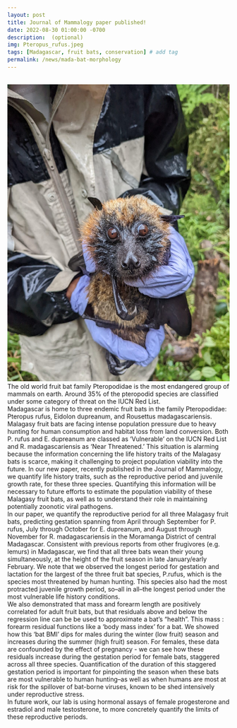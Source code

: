 ```yaml
---
layout: post
title: Journal of Mammalogy paper published!
date: 2022-08-30 01:00:00 -0700
description:  (optional)
img: Pteropus_rufus.jpeg
tags: [Madagascar, fruit bats, conservation] # add tag
permalink: /news/mada-bat-morphology
---
```

<br />

<img src="/assets/img/Pteropus_rufus.jpeg" alt="pteropus" class="float-start col-md-5" />

<br />
The old world fruit bat family Pteropodidae is the most endangered group of mammals on earth. Around 35% of the pteropodid species are classified under some category of threat on the IUCN Red List.
<br> 
Madagascar is home to three endemic fruit bats in the family Pteropodidae: Pteropus rufus, Eidolon dupreanum, and Rousettus madagascariensis. Malagasy fruit bats are facing intense population pressure due to heavy hunting for human consumption and habitat loss from land conversion. Both P. rufus and E. dupreanum are classed as ‘Vulnerable’ on the IUCN Red List and R. madagascariensis as ‘Near Threatened.’ This situation is alarming  because the information concerning the life history traits of the Malagasy bats is scarce, making it challenging to project population viability into the future. In our new paper, recently published in the Journal of Mammalogy, we quantify life history traits, such as the reproductive period and juvenile growth rate, for these three species. Quantifying this information will be necessary to future efforts to estimate the population viability of these Malagasy fruit bats, as well as to understand their role in maintaining potentially zoonotic viral pathogens.
<br> 
In our paper, we quantify the reproductive period for all three Malagasy fruit bats, predicting  gestation spanning from April through September for P. rufus, July through October for E. dupreanum, and August through November for R. madagascariensis in the Moramanga District of central Madagascar. Consistent with previous reports from other frugivores (e.g. lemurs) in Madagascar, we find that all three bats wean their young simultaneously, at the height of the fruit season in late January/early February. We note that we observed the longest period for gestation and lactation for the largest of the three fruit bat species, P.rufus, which is the species most threatened by human hunting. This species also had the most protracted juvenile growth period, so–all in all–the longest period under the most vulnerable life history conditions.
<br> 
We also demonstrated that mass and forearm length are positively correlated for adult fruit bats, but that residuals above and below the regression line can be be used to approximate a bat’s “health”. This mass : forearm residual functions like a ‘body mass index’ for a bat. We showed how this ‘bat BMI’ dips for males during the winter (low fruit) season and increases during the summer (high fruit) season. For females, these data are confounded by the effect of pregnancy - we can see how these residuals increase during the gestation period for female bats, staggered across all three species. Quantification of the duration of this staggered gestation period is important for pinpointing the season when these bats are most vulnerable to human hunting–as well as when humans are most at risk for the spillover of bat-borne viruses, known to be shed intensively under reproductive stress.
<br> 
In future work, our lab is using hormonal assays of female progesterone and estradiol and male testosterone, to more concretely quantify the limits of these reproductive periods.
<br />


